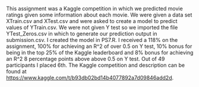 This assignment was a Kaggle competition in which we predicted movie ratings given some information about each movie. We were given a data set XTrain.csv and XTest.csv and were asked to create a model to predict values of YTrain.csv. We were not given Y test so we imported the file YTest_Zeros.csv in which to generate our prediction output in submission.csv. I created the model in PS7.R.  I received a 118% on the assignment, 100% for achieving an R^2 of over 0.5 on Y test, 10% bonus for being in the top 25% of the Kaggle leaderboard and 8% bonus for achieving an R^2 8 percentage points above above 0.5 on Y test. Out of 49 participants I placed 6th. The Kaggle competition and description can be found at https://www.kaggle.com/t/b93db02bd14b4077892a7d09846add2d.
